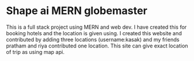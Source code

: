 # Shape ai MERN globemaster
 This is a full stack project using MERN and web dev. I have created this for booking hotels and the location is given using. I created this website and contributed by adding three locations (username:kasak) and my friends pratham and riya contributed one location. This site can give exact location of trip as using map api.
